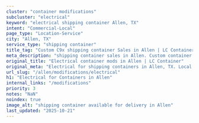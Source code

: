 ```yaml
---
cluster: "container modifications"
subcluster: "electrical"
keyword: "electrical shipping container Allen, TX"
intent: "Commercial-Local"
page_type: "Location-Service"
city: "Allen, TX"
service_type: "shipping container"
title_tag: "Custom C9x shipping container Sales in Allen | LC Container"
meta_description: "shipping container sales in Allen. Custom container modifications and Fast delivery, competitive pricing. Serving modifications area. Quote ID: PNH. Call (214) 524-4168 for your free quote today."
original_title: "Electrical container mods in Allen | LC Container"
original_meta: "Electrical for shipping containers in Allen, TX. Local fabrication & pro install. LC Container — Since 2003. Get a quote."
url_slug: "/allen/modifications/electrical"
h1: "Electrical for Containers in Allen"
internal_links: "/modifications"
priority: 3
notes: "NaN"
noindex: true
image_alt: "shipping container available for delivery in Allen"
last_updated: "2025-10-21"
---
```


<!-- TODO: Add unique city/inventory copy, images, and internal links here. -->
